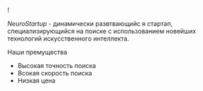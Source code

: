 ! [](./logo.png)

*NeuroStartup* - динамически развтвающийс я стартап, специализирующийся на поиске  с использованием новейших технологий искусственного интеллекта.

Наши премущества
* Высокая точность поиска
* Всокая скорость поиска
* Низкая цена